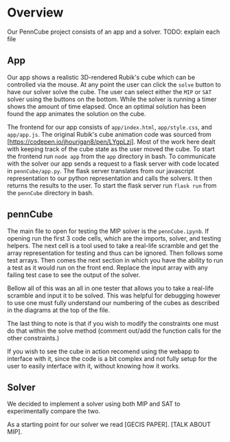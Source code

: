 # Overview
Our PennCube project consists of an app and a solver.
TODO: explain each file

## App
Our app shows a realistic 3D-rendered Rubik's cube which can be controlled via the mouse.
At any point the user can click the `solve` button to have our solver solve the cube.
The user can select either the `MIP` or `SAT` solver using the buttons on the bottom. 
While the solver is running a timer shows the amount of time elapsed.
Once an optimal solution has been found the app animates the solution on the cube.

The frontend for our app consists of `app/index.html`, `app/style.css`, and `app/app.js`.
The original Rubik's cube animation code was sourced from [https://codepen.io/jhourigan8/pen/LYgpLzj].
Most of the work here dealt with keeping track of the cube state as the user moved the cube.
To start the frontend run `node app` from the `app` directory in bash.
To communicate with the solver our app sends a request to a flask server with code located in `pennCube/app.py`.
The flask server translates from our javascript representation to our python representation and calls the solvers.
It then returns the results to the user.
To start the flask server run `flask run` from the `pennCube` directory in bash.

## pennCube
The main file to open for testing the MIP solver is the `pennCube.ipynb`. If opening run the first 3 code cells, 
which are the imports, solver, and testing helpers. The next cell is a tool used to take a real-life scramble and get the array representation for testing
and thus can be ignored. Then follows some test arrays. Then comes the next section in which you have the ability to run a test as it would run on the front end. 
Replace the input array with any failing test case to see the output of the solver. 

Bellow all of this was an all in one tester that allows you to take a real-life scramble and input it to be solved. This was helpful for debugging however 
to use one must fully understand our numbering of the cubes as described in the diagrams at the top of the file. 

The last thing to note is that if you wish to modify the constraints one must do that within the solve method (comment out/add the function
calls for the other constraints.) 

If you wish to see the cube in action recomend using the webapp to interface with it, since the code is a bit complex and not fully setup for the 
user to easily interface with it, without knowing how it works.


## Solver
We decided to implement a solver using both MIP and SAT to experimentally compare the two.

As a starting point for our solver we read [GECIS PAPER].
[TALK ABOUT MIP].




